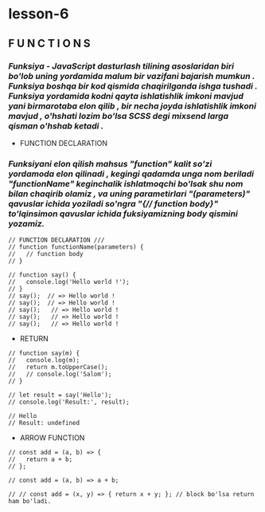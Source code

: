 # lesson-6
##   F U N C T I O N S 
### *Funksiya - JavaScript dasturlash tilining asoslaridan biri bo'lob uning yordamida malum bir vazifani bajarish mumkun . Funksiya boshqa bir kod qismida chaqirilganda ishga tushadi . Funksiya yordamida kodni qayta ishlatishlik imkoni mavjud yani birmarotaba elon qilib , bir necha joyda ishlatishlik imkoni mavjud , o'hshati lozim bo'lsa SCSS degi mixsend larga qisman o'hshab ketadi .*
- FUNCTION DECLARATION

### *Funksiyani elon qilish mahsus  "function" kalit so'zi yordamoda elon qilinadi , kegingi qadamda unga nom beriladi "functionName"  keginchalik ishlatmoqchi bo'lsak shu nom bilan chaqirib olamiz , va uning parametirlari "(parameters)" qavuslar ichida yoziladi so'ngra "{// function body}" to'lqinsimon qavuslar ichida fuksiyamizning body qismini yozamiz.*
```
// FUNCTION DECLARATION ///
// function functionName(parameters) {
//   // function body
// }

// function say() {
//   console.log('Hello world !');
// }
// say();  // => Hello world !
// say();  // => Hello world !
// say();   // => Hello world !
// say();   // => Hello world !
// say();   // => Hello world !
```

- RETURN
```
// function say(m) {
//   console.log(m);
//   return m.toUpperCase();
//   // console.log('Salom');
// }

// let result = say('Hello');
// console.log('Result:', result);

// Hello
// Result: undefined
```

- ARROW FUNCTION 

```
// const add = (a, b) => {
//   return a + b;
// };

// const add = (a, b) => a + b;

// // const add = (x, y) => { return x + y; }; // block bo'lsa return ham bo'ladi.
```

